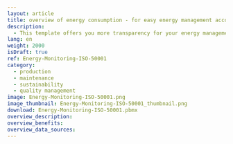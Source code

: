 ```yaml
---
layout: article
title: overview of energy consumption - for easy energy management according to ISO 50001
description: 
  - This template offers you more transparency for your energy management. In this way, you always have an eye on the most important energy consumers and can quickly identify problems. In addition to power consumption, other important key figures such as air volumes or system pressure can also be displayed. All of this helps you to achieve all the requirements of an ISO 500001 standard more easily and to make energy management visible.
lang: en
weight: 2000
isDraft: true
ref: Energy-Monitoring-ISO-50001
category:
  - production
  - maintenance
  - sustainability
  - quality management
image: Energy-Monitoring-ISO-50001.png
image_thumbnail: Energy-Monitoring-ISO-50001_thumbnail.png
download: Energy-Monitoring-ISO-50001.pbmx
overview_description:
overview_benefits:
overview_data_sources:
---
```

